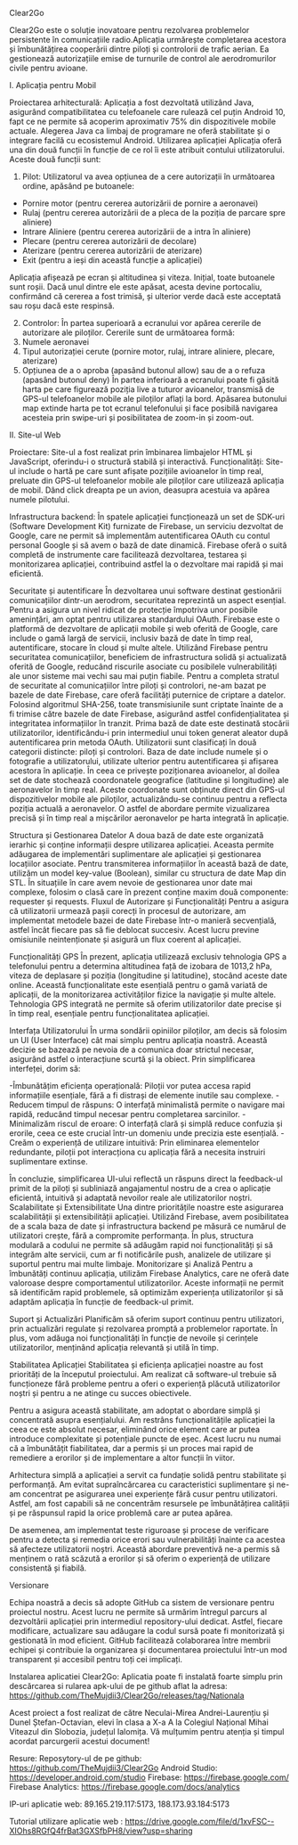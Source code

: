 

Clear2Go

Clear2Go este o soluție inovatoare pentru rezolvarea problemelor persistente în comunicațiile radio.Aplicația urmărește completarea acestora și îmbunătățirea cooperării dintre piloți și controlorii de trafic aerian. Ea gestionează autorizațiile emise de turnurile de control ale aerodromurilor civile pentru avioane.

I. Aplicația pentru Mobil

Proiectarea arhitecturală:
Aplicația a fost dezvoltată utilizând Java, asigurând compatibilitatea cu telefoanele care rulează cel puțin Android 10, fapt ce ne permite să acoperim aproximativ 75% din dispozitivele mobile actuale. Alegerea Java ca limbaj de programare ne oferă stabilitate și o integrare facilă cu ecosistemul Android.
Utilizarea aplicației
Aplicația oferă una din două funcții în funcție de ce rol îi este atribuit contului utilizatorului. Aceste două funcții sunt:
1. Pilot:
Utilizatorul va avea opțiunea de a cere autorizații în următoarea ordine, apăsând pe butoanele:
- Pornire motor (pentru cererea autorizării de pornire a aeronavei)
- Rulaj (pentru cererea autorizării de a pleca de la poziția de parcare spre aliniere)
- Intrare Aliniere (pentru cererea autorizării de a intra în aliniere)
- Plecare (pentru cererea autorizării de decolare)
- Aterizare (pentru cererea autorizării de aterizare)
- Exit (pentru a ieși din această funcție a aplicației)

Aplicația afișează pe ecran și altitudinea și viteza. Inițial, toate butoanele sunt roșii. Dacă unul dintre ele este apăsat, acesta devine portocaliu, confirmând că cererea a fost trimisă, și ulterior verde dacă este acceptată sau roșu dacă este respinsă.

2. Controlor:
În partea superioară a ecranului vor apărea cererile de autorizare ale piloților. Cererile sunt de următoarea formă:
1. Numele aeronavei
2. Tipul autorizației cerute (pornire motor, rulaj, intrare aliniere, plecare, aterizare)
3. Opțiunea de a o aproba (apasând butonul allow) sau de a o refuza (apasând butonul deny)
În partea inferioară a ecranului poate fi găsită harta pe care figurează poziția live a tuturor avioanelor, transmisă de GPS-ul telefoanelor mobile ale piloților aflați la bord. Apăsarea butonului map extinde harta pe tot ecranul telefonului și face posibilă navigarea acesteia prin swipe-uri și posibilitatea de zoom-in și zoom-out.

II. Site-ul Web

Proiectare: Site-ul a fost realizat prin îmbinarea limbajelor HTML și JavaScript, oferindu-i o structură stabilă și interactivă.
Funcționalități: Site-ul include o hartă pe care sunt afișate pozițiile avioanelor în timp real, preluate din GPS-ul telefoanelor mobile ale piloților care utilizează aplicația de mobil. Dând click dreapta pe un avion, deasupra acestuia va apărea numele pilotului.

Infrastructura backend:
În spatele aplicației funcționează un set de SDK-uri (Software Development Kit) furnizate de Firebase, un serviciu dezvoltat de Google, care ne permit să implementăm autentificarea OAuth cu contul personal Google și să avem o bază de date dinamică. Firebase oferă o suită completă de instrumente care facilitează dezvoltarea, testarea și monitorizarea aplicației, contribuind astfel la o dezvoltare mai rapidă și mai eficientă.





Securitate și autentificare
În dezvoltarea unui software destinat gestionării comunicațiilor dintr-un aerodrom, securitatea reprezintă un aspect esențial. Pentru a asigura un nivel ridicat de protecție împotriva unor posibile amenințări, am optat pentru utilizarea standardului OAuth. Firebase este o platformă de dezvoltare de aplicații mobile și web oferită de Google, care include o gamă largă de servicii, inclusiv bază de date în timp real, autentificare, stocare în cloud și multe altele. Utilizând Firebase pentru securitatea comunicațiilor, beneficiem de infrastructura solidă și actualizată oferită de Google, reducând riscurile asociate cu posibilele vulnerabilități ale unor sisteme mai vechi sau mai puțin fiabile. Pentru a completa stratul de securitate al comunicațiilor între piloți și controlori, ne-am bazat pe bazele de date Firebase, care oferă facilități puternice de criptare a datelor. Folosind algoritmul SHA-256, toate transmisiunile sunt criptate înainte de a fi trimise către bazele de date Firebase, asigurând astfel confidențialitatea și integritatea informațiilor în tranzit.
Prima bază de date este destinată stocării utilizatorilor, identificându-i prin intermediul unui token generat aleator după autentificarea prin metoda OAuth. Utilizatorii sunt clasificați în două categorii distincte: piloți și controlori. Baza de date include numele și o fotografie a utilizatorului, utilizate ulterior pentru autentificarea și afișarea acestora în aplicație. În ceea ce privește poziționarea avioanelor, al doilea set de date stochează coordonatele geografice (latitudine și longitudine) ale aeronavelor în timp real. Aceste coordonate sunt obținute direct din GPS-ul dispozitivelor mobile ale piloților, actualizându-se continuu pentru a reflecta poziția actuală a aeronavelor. O astfel de abordare permite vizualizarea precisă și în timp real a mișcărilor aeronavelor pe harta integrată în aplicație.

Structura și Gestionarea Datelor
A doua bază de date este organizată ierarhic și conține informații despre utilizarea aplicației. Aceasta permite adăugarea de implementări suplimentare ale aplicației și gestionarea locațiilor asociate. Pentru transmiterea informațiilor în această bază de date, utilizăm un model key-value (Boolean), similar cu structura de date Map din STL. În situațiile în care avem nevoie de gestionarea unor date mai complexe, folosim o clasă care în prezent conține maxim două componente: requester și requests.
Fluxul de Autorizare și Funcționalități
Pentru a asigura că utilizatorii urmează pașii corecți în procesul de autorizare, am implementat metodele bazei de date Firebase într-o manieră secvențială, astfel încât fiecare pas să fie deblocat succesiv. Acest lucru previne omisiunile neintenționate și asigură un flux coerent al aplicației.

Funcționalități GPS
În prezent, aplicația utilizează exclusiv tehnologia GPS a telefonului pentru a determina altitudinea față de izobara de 1013,2 hPa, viteza de deplasare și poziția (longitudine și latitudine), stocând aceste date online. Această funcționalitate este esențială pentru o gamă variată de aplicații, de la monitorizarea activităților fizice la navigație și multe altele. Tehnologia GPS integrată ne permite să oferim utilizatorilor date precise și în timp real, esențiale pentru funcționalitatea aplicației.

Interfața Utilizatorului
În urma sondării opiniilor piloților, am decis să folosim un UI (User Interface) cât mai simplu pentru aplicația noastră. Această decizie se bazează pe nevoia de a comunica doar strictul necesar, asigurând astfel o interacțiune scurtă și la obiect. Prin simplificarea interfeței, dorim să:

-Îmbunătățim eficiența operațională: Piloții vor putea accesa rapid informațiile esențiale, fără a fi distrași de elemente inutile sau complexe.
-Reducem timpul de răspuns: O interfață minimalistă permite o navigare mai rapidă, reducând timpul necesar pentru completarea sarcinilor.
-Minimalizăm riscul de eroare: O interfață clară și simplă reduce confuzia și erorile, ceea ce este crucial într-un domeniu unde precizia este esențială.
-Creăm o experiență de utilizare intuitivă: Prin eliminarea elementelor redundante, piloții pot interacționa cu aplicația fără a necesita instruiri suplimentare extinse.

În concluzie, simplificarea UI-ului reflectă un răspuns direct la feedback-ul primit de la piloți și subliniază angajamentul nostru de a crea o aplicație eficientă, intuitivă și adaptată nevoilor reale ale utilizatorilor noștri.
Scalabilitate și Extensibilitate
Una dintre prioritățile noastre este asigurarea scalabilității și extensibilității aplicației. Utilizând Firebase, avem posibilitatea de a scala baza de date și infrastructura backend pe măsură ce numărul de utilizatori crește, fără a compromite performanța. În plus, structura modulară a codului ne permite să adăugăm rapid noi funcționalități și să integrăm alte servicii, cum ar fi notificările push, analizele de utilizare și suportul pentru mai multe limbaje.
Monitorizare și Analiză
Pentru a îmbunătăți continuu aplicația, utilizăm Firebase Analytics, care ne oferă date valoroase despre comportamentul utilizatorilor. Aceste informații ne permit să identificăm rapid problemele, să optimizăm experiența utilizatorilor și să adaptăm aplicația în funcție de feedback-ul primit.

Suport și Actualizări
Planificăm să oferim suport continuu pentru utilizatori, prin actualizări regulate și rezolvarea promptă a problemelor raportate. În plus, vom adăuga noi funcționalități în funcție de nevoile și cerințele utilizatorilor, menținând aplicația relevantă și utilă în timp.

Stabilitatea Aplicației
Stabilitatea și eficiența aplicației noastre au fost priorități de la începutul proiectului. Am realizat că software-ul trebuie să funcționeze fără probleme pentru a oferi o experiență plăcută utilizatorilor noștri și pentru a ne atinge cu succes obiectivele.

Pentru a asigura această stabilitate, am adoptat o abordare simplă și concentrată asupra esențialului. Am restrâns funcționalitățile aplicației la ceea ce este absolut necesar, eliminând orice element care ar putea introduce complexitate și potențiale puncte de eșec. Acest lucru nu numai că a îmbunătățit fiabilitatea, dar a permis și un proces mai rapid de remediere a erorilor și de implementare a altor funcții în viitor.

Arhitectura simplă a aplicației a servit ca fundație solidă pentru stabilitate și performanță. Am evitat supraîncărcarea cu caracteristici suplimentare și ne-am concentrat pe asigurarea unei experiențe fără cusur pentru utilizatori. Astfel, am fost capabili să ne concentrăm resursele pe îmbunătățirea calității și pe răspunsul rapid la orice problemă care ar putea apărea.

De asemenea, am implementat teste riguroase și procese de verificare pentru a detecta și remedia orice erori sau vulnerabilități înainte ca acestea să afecteze utilizatorii noștri. Această abordare preventivă ne-a permis să menținem o rată scăzută a erorilor și să oferim o experiență de utilizare consistentă și fiabilă.

Versionare

Echipa noastră a decis să adopte GitHub ca sistem de versionare pentru proiectul nostru. Acest lucru ne permite să urmărim întregul parcurs al dezvoltării aplicației prin intermediul repository-ului dedicat. Astfel, fiecare modificare, actualizare sau adăugare la codul sursă poate fi monitorizată și gestionată în mod eficient. GitHub facilitează colaborarea între membrii echipei și contribuie la organizarea și documentarea proiectului într-un mod transparent și accesibil pentru toți cei implicați.


Instalarea aplicatiei Clear2Go:
	Aplicatia poate fi instalată foarte simplu prin descărcarea si rularea apk-ului de pe github aflat la adresa: https://github.com/TheMujdii3/Clear2Go/releases/tag/Nationala
 
Acest proiect a fost realizat de către Neculai-Mirea Andrei-Laurențiu și Dunel Ștefan-Octavian, elevi în clasa a X-a A la Colegiul Național Mihai Viteazul din Slobozia, județul Ialomița. Vă mulțumim pentru atenția și timpul acordat parcurgerii acestui document!

Resure:
Reposytory-ul de pe github: https://github.com/TheMujdii3/Clear2Go
Android Studio: https://developer.android.com/studio
Firebase: https://firebase.google.com/
Firebase Analytics: https://firebase.google.com/docs/analytics

IP-uri aplicatie web: 89.165.219.117:5173, 188.173.93.184:5173

Tutorial utilizare aplicatie web : https://drive.google.com/file/d/1xvFSC--XIOhs8RGfQ4frBat3GXSfbPH8/view?usp=sharing

